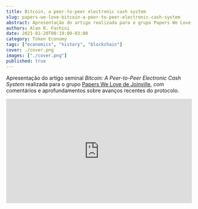 ```yaml
---
title: Bitcoin, a peer-to-peer electronic cash system
slug: papers-we-love-bitcoin-a-peer-to-peer-electronic-cash-system
abstract: Apresentação do artigo realizada para o grupo Papers We Love de Joinville, com comentários e aprofundamentos sobre avanços recentes do protolo.
authors: Alan R. Fachini
date: 2021-01-20T00:19:00-03:00
category: Token Economy
tags: ["economics", "history", "blockchain"]
cover: ./cover.png
images: ["./cover.png"]
published: true
---
```


Apresentação do artigo seminal _Bitcoin: A Peer-to-Peer Electronic Cash System_ realizada para o grupo [Papers We Love de Joinville](https://www.meetup.com/pt-BR/papers-we-love-joinville/events/275500577/), com comentários e aprofundamentos sobre avanços recentes do protocolo.

<div style="left: 0; width: 100%; height: 0; position: relative; padding-bottom: 56.1972%;"><iframe src="https://speakerdeck.com/player/a33aa1fc485043d1b9d942924f8a14eb" style="border: 0; top: 0; left: 0; width: 100%; height: 100%; position: absolute;" allowfullscreen scrolling="no" allow="encrypted-media"></iframe></div>
